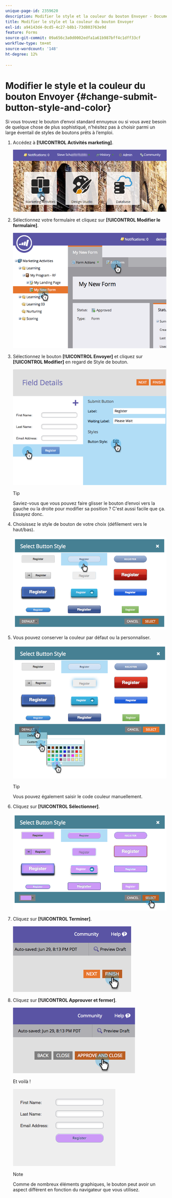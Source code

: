 ```yaml
---
unique-page-id: 2359620
description: Modifier le style et la couleur du bouton Envoyer - Documents Marketo - Documentation du produit
title: Modifier le style et la couleur du bouton Envoyer
exl-id: a94143d4-0cd5-4c27-b8b1-73d803763e9d
feature: Forms
source-git-commit: 09a656c3a0d0002edfa1a61b987bff4c1dff33cf
workflow-type: tm+mt
source-wordcount: '148'
ht-degree: 12%

---
```


# Modifier le style et la couleur du bouton Envoyer {#change-submit-button-style-and-color}

Si vous trouvez le bouton d’envoi standard ennuyeux ou si vous avez besoin de quelque chose de plus sophistiqué, n’hésitez pas à choisir parmi un large éventail de styles de boutons prêts à l’emploi.

1. Accédez à **[!UICONTROL Activités marketing]**.

   ![](assets/login-marketing-activities-3.png)

1. Sélectionnez votre formulaire et cliquez sur **[!UICONTROL Modifier le formulaire]**.

   ![](assets/image2014-9-15-16-3a54-3a36.png)

1. Sélectionnez le bouton **[!UICONTROL Envoyer]** et cliquez sur **[!UICONTROL Modifier]** en regard de Style de bouton.

   ![](assets/image2014-9-15-16-3a54-3a56.png)

   >[!TIP]
   >
   >Saviez-vous que vous pouvez faire glisser le bouton d’envoi vers la gauche ou la droite pour modifier sa position ? C&#39;est aussi facile que ça. Essayez donc.

1. Choisissez le style de bouton de votre choix (défilement vers le haut/bas).

   ![](assets/image2014-9-15-16-3a55-3a30.png)

1. Vous pouvez conserver la couleur par défaut ou la personnaliser.

   ![](assets/image2014-9-15-16-3a56-3a0.png)

   >[!TIP]
   >
   >Vous pouvez également saisir le code couleur manuellement.

1. Cliquez sur **[!UICONTROL Sélectionner]**.

   ![](assets/image2014-9-15-16-3a56-3a37.png)

1. Cliquez sur **[!UICONTROL Terminer]**.

   ![](assets/image2014-9-15-16-3a56-3a52.png)

1. Cliquez sur **[!UICONTROL Approuver et fermer]**.

   ![](assets/image2014-9-15-16-3a57-3a10.png)

   Et voilà !

   ![](assets/image2014-9-15-16-3a57-3a17.png)

   >[!NOTE]
   >
   >Comme de nombreux éléments graphiques, le bouton peut avoir un aspect différent en fonction du navigateur que vous utilisez.
